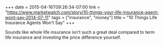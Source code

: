 +++
date = 2015-04-16T09:26:34-07:00
link = "https://www.marketwatch.com/story/10-things-your-life-insurance-agent-wont-say-2014-07-11"
tags = ["insurance", "money"]
title = "10 Things Life Insurance Agents Won't Say"
+++

Sounds like whole life insurance isn't such a great deal compared to term life insurance and investing the price difference yourself.
